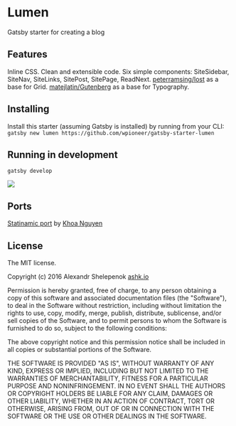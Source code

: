 # Lumen

Gatsby starter for creating a blog

## Features
Inline CSS.
Clean and extensible code.
Six simple components: SiteSidebar, SiteNav, SiteLinks, SitePost, SitePage, ReadNext.
[peterramsing/lost](https://github.com/peterramsing/lost) as a base for Grid.
[matejlatin/Gutenberg](https://github.com/matejlatin/Gutenberg) as a base for Typography.

## Installing
Install this starter (assuming Gatsby is installed) by running from your CLI:
`gatsby new lumen https://github.com/wpioneer/gatsby-starter-lumen`

## Running in development
`gatsby develop`

![](http://i.imgur.com/422y5GV.png)

## Ports

[Statinamic port](https://github.com/thangngoc89/statinamic-theme-lumen) by [Khoa Nguyen](https://github.com/thangngoc89)

## License
The MIT license.

Copyright (c) 2016 Alexandr Shelepenok [ashk.io](http://ashk.io)

Permission is hereby granted, free of charge, to any person obtaining a copy of
this software and associated documentation files (the "Software"), to deal in
the Software without restriction, including without limitation the rights to
use, copy, modify, merge, publish, distribute, sublicense, and/or sell copies
of the Software, and to permit persons to whom the Software is furnished to do
so, subject to the following conditions:

The above copyright notice and this permission notice shall be included in all
copies or substantial portions of the Software.

THE SOFTWARE IS PROVIDED "AS IS", WITHOUT WARRANTY OF ANY KIND, EXPRESS OR
IMPLIED, INCLUDING BUT NOT LIMITED TO THE WARRANTIES OF MERCHANTABILITY,
FITNESS FOR A PARTICULAR PURPOSE AND NONINFRINGEMENT. IN NO EVENT SHALL THE
AUTHORS OR COPYRIGHT HOLDERS BE LIABLE FOR ANY CLAIM, DAMAGES OR OTHER
LIABILITY, WHETHER IN AN ACTION OF CONTRACT, TORT OR OTHERWISE, ARISING FROM,
OUT OF OR IN CONNECTION WITH THE SOFTWARE OR THE USE OR OTHER DEALINGS IN THE
SOFTWARE.